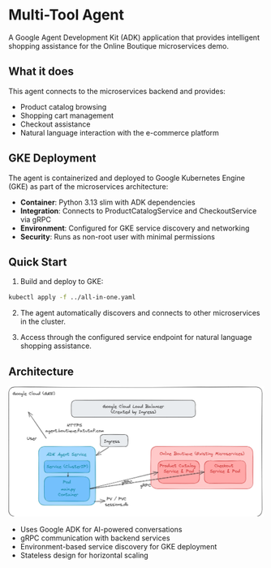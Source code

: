 # Multi-Tool Agent

A Google Agent Development Kit (ADK) application that provides intelligent shopping assistance for the Online Boutique microservices demo.

## What it does

This agent connects to the microservices backend and provides:
- Product catalog browsing
- Shopping cart management 
- Checkout assistance
- Natural language interaction with the e-commerce platform

## GKE Deployment

The agent is containerized and deployed to Google Kubernetes Engine (GKE) as part of the microservices architecture:

- **Container**: Python 3.13 slim with ADK dependencies
- **Integration**: Connects to ProductCatalogService and CheckoutService via gRPC
- **Environment**: Configured for GKE service discovery and networking
- **Security**: Runs as non-root user with minimal permissions

## Quick Start

1. Build and deploy to GKE:
```bash
kubectl apply -f ../all-in-one.yaml
```

2. The agent automatically discovers and connects to other microservices in the cluster.

3. Access through the configured service endpoint for natural language shopping assistance.

## Architecture

![Architecture Diagram](./Architecture.png)

- Uses Google ADK for AI-powered conversations
- gRPC communication with backend services
- Environment-based service discovery for GKE deployment
- Stateless design for horizontal scaling